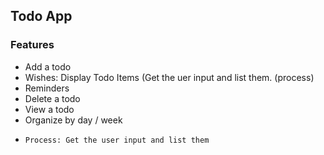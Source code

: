 ## Todo App

### Features
- Add a todo
-   Wishes: Display Todo Items   (Get the uer input and list them. (process)
-   Reminders
- Delete a todo
- View a todo
-   Organize by day / week
-     Process: Get the user input and list them
